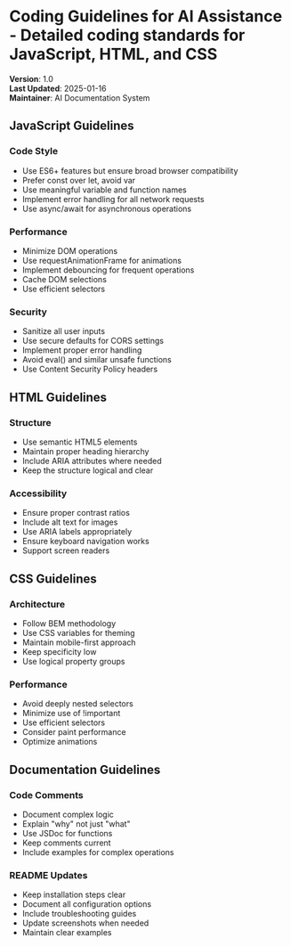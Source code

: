 # Coding Guidelines for AI Assistance - Detailed coding standards for JavaScript, HTML, and CSS

**Version**: 1.0  
**Last Updated**: 2025-01-16  
**Maintainer**: AI Documentation System

## JavaScript Guidelines

### Code Style
- Use ES6+ features but ensure broad browser compatibility
- Prefer const over let, avoid var
- Use meaningful variable and function names
- Implement error handling for all network requests
- Use async/await for asynchronous operations

### Performance
- Minimize DOM operations
- Use requestAnimationFrame for animations
- Implement debouncing for frequent operations
- Cache DOM selections
- Use efficient selectors

### Security
- Sanitize all user inputs
- Use secure defaults for CORS settings
- Implement proper error handling
- Avoid eval() and similar unsafe functions
- Use Content Security Policy headers

## HTML Guidelines

### Structure
- Use semantic HTML5 elements
- Maintain proper heading hierarchy
- Include ARIA attributes where needed
- Keep the structure logical and clear

### Accessibility
- Ensure proper contrast ratios
- Include alt text for images
- Use ARIA labels appropriately
- Ensure keyboard navigation works
- Support screen readers

## CSS Guidelines

### Architecture
- Follow BEM methodology
- Use CSS variables for theming
- Maintain mobile-first approach
- Keep specificity low
- Use logical property groups

### Performance
- Avoid deeply nested selectors
- Minimize use of !important
- Use efficient selectors
- Consider paint performance
- Optimize animations

## Documentation Guidelines

### Code Comments
- Document complex logic
- Explain "why" not just "what"
- Use JSDoc for functions
- Keep comments current
- Include examples for complex operations

### README Updates
- Keep installation steps clear
- Document all configuration options
- Include troubleshooting guides
- Update screenshots when needed
- Maintain clear examples
